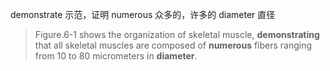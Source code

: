 demonstrate 示范，证明
numerous 众多的，许多的
diameter 直径
> Figure.6-1 shows the organization of skeletal muscle, **demonstrating** that all skeletal muscles are composed of **numerous** fibers ranging from 10 to 80 micrometers in **diameter**. 


